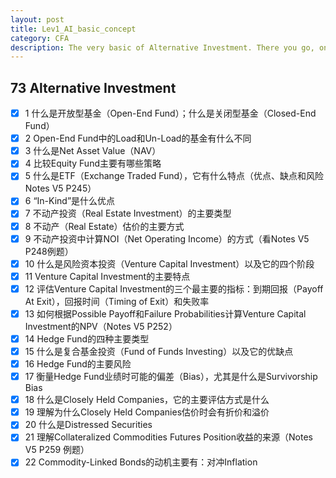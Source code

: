 ```yaml
---
layout: post
title: Lev1_AI_basic_concept
category: CFA
description: The very basic of Alternative Investment. There you go, only Finace surive.
---
```



## 73 Alternative Investment
  - [x] 1 什么是开放型基金（Open-End Fund）；什么是关闭型基金（Closed-End Fund）
  - [x] 2 Open-End Fund中的Load和Un-Load的基金有什么不同
  - [x] 3 什么是Net Asset Value（NAV）
  - [x] 4 比较Equity Fund主要有哪些策略
  - [x] 5 什么是ETF（Exchange Traded Fund），它有什么特点（优点、缺点和风险 Notes V5 P245）
  - [x] 6 “In-Kind”是什么优点
  - [x] 7 不动产投资（Real Estate Investment）的主要类型
  - [x] 8 不动产（Real Estate）估价的主要方式
  - [x] 9 不动产投资中计算NOI（Net Operating Income）的方式（看Notes V5 P248例题）
  - [x] 10 什么是风险资本投资（Venture Capital Investment）以及它的四个阶段
  - [x] 11 Venture Capital Investment的主要特点
  - [x] 12 评估Venture Capital Investment的三个最主要的指标：到期回报（Payoff At Exit），回报时间（Timing of Exit）和失败率
  - [x] 13 如何根据Possible Payoff和Failure Probabilities计算Venture Capital Investment的NPV（Notes V5 P252）
  - [x] 14 Hedge Fund的四种主要类型
  - [x] 15 什么是复合基金投资（Fund of Funds Investing）以及它的优缺点
  - [x] 16 Hedge Fund的主要风险
  - [x] 17 衡量Hedge Fund业绩时可能的偏差（Bias），尤其是什么是Survivorship Bias
  - [x] 18 什么是Closely Held Companies，它的主要评估方式是什么
  - [x] 19 理解为什么Closely Held Companies估价时会有折价和溢价
  - [x] 20 什么是Distressed Securities
  - [x] 21 理解Collateralized Commodities Futures Position收益的来源（Notes V5 P259 例题）
  - [x] 22 Commodity-Linked Bonds的动机主要有：对冲Inflation
